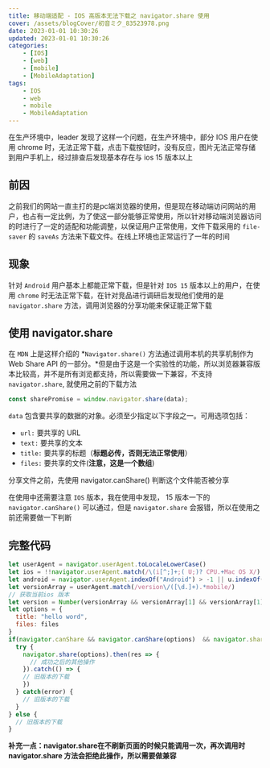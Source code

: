 ```yaml
---
title: 移动端适配 - IOS 高版本无法下载之 navigator.share 使用
cover: /assets/blogCover/初音ミク_83523978.png
date: 2023-01-01 10:30:26
updated: 2023-01-01 10:30:26
categories:
    - [IOS]
    - [web]
    - [mobile]
    - [MobileAdaptation]
tags:
    - IOS
    - web
    - mobile
    - MobileAdaptation
---
```


在生产环境中，leader 发现了这样一个问题，在生产环境中，部分 IOS 用户在使用 chrome 时，无法正常下载，点击下载按钮时，没有反应，图片无法正常存储到用户手机上，经过排查后发现基本存在与 ios 15 版本以上

## 前因

之前我们的网站一直主打的是pc端浏览器的使用，但是现在移动端访问网站的用户，也占有一定比例，为了使这一部分能够正常使用，所以针对移动端浏览器访问的时进行了一定的适配和功能调整，以保证用户正常使用，文件下载采用的 `file-saver` 的 `saveAs` 方法来下载文件。在线上环境也正常运行了一年的时间

## 现象

针对 `Android` 用户基本上都能正常下载，但是针对 `IOS 15` 版本以上的用户，在使用 `chrome` 时无法正常下载，在针对竞品进行调研后发现他们使用的是 `navigator.share` 方法，调用浏览器的分享功能来保证能正常下载

## 使用 navigator.share

在 `MDN` 上是这样介绍的 *`Navigator.share()` 方法通过调用本机的共享机制作为 Web Share API 的一部分。*但是由于这是一个实验性的功能，所以浏览器兼容版本比较高，并不是所有浏览都支持，所以需要做一下兼容，不支持 `navigator.share`, 就使用之前的下载方法

~~~js
const sharePromise = window.navigator.share(data);
~~~

`data` 包含要共享的数据的对象。必须至少指定以下字段之一。可用选项包括：

* `url:` 要共享的 URL
* `text:` 要共享的文本
* `title:` 要共享的标题（**标题必传，否则无法正常使用**）
* `files:` 要共享的文件(**注意，这是一个数组**)

分享文件之前，先使用 navigator.canShare() 判断这个文件能否被分享

在使用中还需要注意 `IOS` 版本，我在使用中发现， 15 版本一下的 `navigator.canShare()` 可以通过，但是 `navigator.share` 会报错，所以在使用之前还需要做一下判断

## 完整代码

~~~js
let userAgent = navigator.userAgent.toLocaleLowerCase()
let ios = !!navigator.userAgent.match(/\(i[^;]+;( U;)? CPU.+Mac OS X/)
let android = navigator.userAgent.indexOf("Android") > -1 || u.indexOf("Linux") > -1
let versionArray = userAgent.match(/version\/([\d.]+).*mobile/)
// 获取当前ios 版本
let version = Number(versionArray && versionArray[1] && versionArray[1].split(".")[0])
let options = {
  title: "hello word",
  files: files
}
if(navigator.canShare && navigator.canShare(options)  && navigator.share && (ios && version >= 15 || android)) {
  try {
    navigator.share(options).then(res => {
      // 成功之后的其他操作
    }).catch(() => {
    // 旧版本的下载
    })
  } catch(error) {
    // 旧版本的下载
  }
} else {
  // 旧版本的下载
}
~~~

**补充一点：navigator.share在不刷新页面的时候只能调用一次，再次调用时 navigator.share 方法会拒绝此操作，所以需要做兼容**